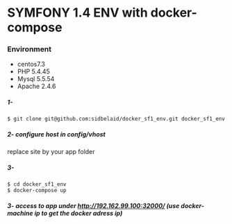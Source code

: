 # SYMFONY 1.4 ENV with docker-compose

### Environment
- centos7.3
- PHP 5.4.45
- Mysql 5.5.54
- Apache 2.4.6

##### 1- 
```
$ git clone git@github.com:sidbelaid/docker_sf1_env.git docker_sf1_env
```
##### 2- configure host in config/vhost
replace site by your app folder
##### 3- 
```
$ cd docker_sf1_env
$ docker-compose up
```
##### 3- access to app under http://192.162.99.100:32000/ (use docker-machine ip to get the docker adress ip)